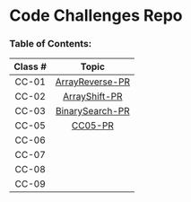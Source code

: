 # Code Challenges Repo

### Table of Contents:

| Class # |                                        Topic                                        |
| :-----: | :---------------------------------------------------------------------------------: |
|  CC-01  | [ArrayReverse-PR](https://github.com/Darah98/data-structure-and-algorithms/pull/20) |
|  CC-02  |  [ArrayShift-PR](https://github.com/Darah98/data-structure-and-algorithms/pull/21)  |
|  CC-03  | [BinarySearch-PR](https://github.com/Darah98/data-structure-and-algorithms/pull/22) |
|  CC-05  |                             [CC05-PR](401/401read5.md)                              |
|  CC-06  |                                                                                     |
|  CC-07  |                                                                                     |
|  CC-08  |                                                                                     |
|  CC-09  |                                                                                     |
